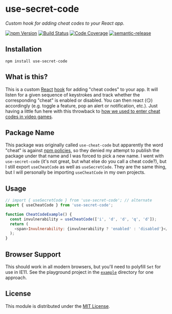 # use-secret-code

_Custom hook for adding cheat codes to your React app._

[![npm Version][npm-image]][npm-url]
[![Build Status][ci-image]][ci-url]
[![Code Coverage][coverage-image]][coverage-url]
[![semantic-release][semantic-release-image]][semantic-release-url]

## Installation

```
npm install use-secret-code
```

## What is this?

This is a custom [React][react] [hook][hooks-intro] for adding "cheat codes" to
your app. It will listen for a given sequence of keystrokes and track whether
the corresponding "cheat" is enabled or disabled. You can then react (😏)
accordingly (e.g. toggle a feature, pop an alert or notification, etc.). Just
having a little fun here with this throwback to [how we used to enter cheat
codes in video games][konami-code-video].

## Package Name

This package was originally called `use-cheat-code` but apparently the word
"cheat" is against [npm policies][npm-policies], so they denied my attempt to
publish the package under that name and I was forced to pick a new name. I went
with `use-secret-code` (it's not great, but what else do you call a cheat
code?), but I still export `useCheatCode` as well as `useSecretCode`. They are
the same thing, but I will personally be importing `useCheatCode` in my own
projects.

## Usage

```js
// import { useSecretCode } from 'use-secret-code'; // alternate
import { useCheatCode } from 'use-secret-code';

function CheatCodeExample() {
  const invulnerability = useCheatCode(['i', 'd', 'd', 'q', 'd']);
  return (
    <span>Invulnerability: {invulnerability ? 'enabled' : 'disabled'}</span>
  );
}
```

## Browser Support

This should work in all modern browsers, but you'll need to polyfill `Set` for
use in IE11. See the playground project in the [`example`][example] directory
for one approach.

## License

This module is distributed under the [MIT License][license].

[npm-image]:
  https://img.shields.io/npm/v/use-secret-code.svg?style=for-the-badge
[npm-url]: https://www.npmjs.com/package/use-secret-code
[ci-image]:
  https://img.shields.io/github/workflow/status/wKovacs64/use-secret-code/%F0%9F%A4%96%20CI/main?logo=github&style=for-the-badge
[ci-url]: https://github.com/wKovacs64/use-secret-code/actions?query=workflow%3Aci
[coverage-image]:
  https://img.shields.io/codecov/c/github/wKovacs64/use-secret-code/main.svg?style=for-the-badge
[coverage-url]: https://codecov.io/gh/wKovacs64/use-secret-code/branch/main
[semantic-release-image]:
  https://img.shields.io/badge/%20%20%F0%9F%93%A6%F0%9F%9A%80-semantic--release-e10079.svg?style=for-the-badge
[semantic-release-url]: https://github.com/semantic-release/semantic-release
[license]: https://github.com/wKovacs64/use-secret-code/tree/main/LICENSE
[react]: https://reactjs.org/
[hooks-intro]: https://reactjs.org/docs/hooks-intro.html
[npm-policies]: https://www.npmjs.com/policies
[konami-code-video]: https://www.youtube.com/watch?v=j2gai5kT3eU
[example]: https://github.com/wKovacs64/use-secret-code/tree/main/example
